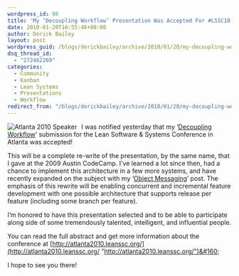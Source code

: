 ```yaml
---
wordpress_id: 98
title: 'My ‘Decoupling Workflow’ Presentation Was Accepted For #LSSC10'
date: 2010-01-20T16:55:46+00:00
author: Derick Bailey
layout: post
wordpress_guid: /blogs/derickbailey/archive/2010/01/20/my-decoupling-workflow-presentation-was-accepted-for-lssc10.aspx
dsq_thread_id:
  - "272462269"
categories:
  - Community
  - Kanban
  - Lean Systems
  - Presentations
  - Workflow
redirect_from: "/blogs/derickbailey/archive/2010/01/20/my-decoupling-workflow-presentation-was-accepted-for-lssc10.aspx/"
---
```

[<img style="margin: 0px 10px 0px 0px" border="0" alt="Atlanta 2010 Speaker" align="left" src="http://www.agilemanagement.net/lssc10/Atlanta2010Speaker.png" />](http://atlanta2010.leanssc.org/)I was notified yesterday that my ‘[Decoupling Workflow](http://atlanta2010.leanssc.org/home/derick-bailey/)’ submission for the Lean Software & Systems Conference in Atlanta was accepted!

This will be a complete re-write of the presentation, by the same name, that I gave at the 2009 Austin CodeCamp. I’ve learned a lot since then, had a chance to implement this architecture in a few more systems, and have recently expanded on the subject with my ‘[Object Messaging](https://lostechies.com/blogs/derickbailey/archive/2009/12/22/understanding-the-application-controller-through-object-messaging-patterns.aspx)’ post. The emphasis of this rewrite will be enabling concurrent and incremental feature development with one possible architecture that supports release per feature (including some branch per feature). 

I’m honored to have this presentation selected and to be able to participate along side of some tremendously talented, intelligent, and influential people. 

You can read the full abstract and get more information about the conference at [http://atlanta2010.leanssc.org/](http://atlanta2010.leanssc.org/ "http://atlanta2010.leanssc.org/")&#160;

I hope to see you there!